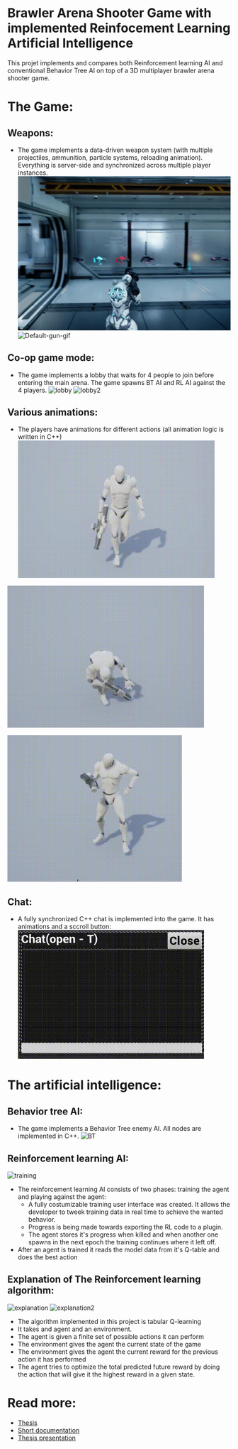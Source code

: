 # Brawler Arena Shooter Game with implemented Reinfocement Learning Artificial Intelligence

This projet implements and compares both Reinforcement learning AI and conventional Behavior Tree AI on top of a 3D multiplayer brawler arena shooter game.

# The Game:
## Weapons:
- The game implements a data-driven weapon system (with multiple projectiles, ammunition, particle systems, reloading animation). Everything is server-side and synchronized across multiple player instances.
![Bazooka-gif](https://github.com/mikirov/Elsys-Thesis-Work-2019-2020/blob/master/Documentation/Images/20200413_231529.gif)
![Default-gun-gif](https://github.com/mikirov/Elsys-Thesis-Work-2019-2020/blob/master/Documentation/Images/20200413_233054.gif)
## Co-op game mode:
- The game implements a lobby that waits for 4 people to join before entering the main arena. The game spawns BT AI and RL AI against the 4 players.
![lobby](https://github.com/mikirov/Elsys-Thesis-Work-2019-2020/blob/master/Documentation/Images/lobby.png)
![lobby2](https://github.com/mikirov/Elsys-Thesis-Work-2019-2020/blob/master/Documentation/Images/lobby2.png)
## Various animations:
- The players have animations for different actions (all animation logic is written in C++)
![walk-animation](https://github.com/mikirov/Elsys-Thesis-Work-2019-2020/blob/master/Documentation/Images/20200303_212213.gif)

![death-animation](https://github.com/mikirov/Elsys-Thesis-Work-2019-2020/blob/master/Documentation/Images/20200303_212418.gif)

![reload-animation](https://github.com/mikirov/Elsys-Thesis-Work-2019-2020/blob/master/Documentation/Images/20200303_213937.gif)
## Chat:
- A fully synchronized C++ chat is implemented into the game. It has animations and a sccroll button:
![chat-animation](https://github.com/mikirov/Elsys-Thesis-Work-2019-2020/blob/master/Documentation/Images/20200303_221724.gif)

# The artificial intelligence:
## Behavior tree AI:
- The game implements a Behavior Tree enemy AI. All nodes are implemented in C++.
![BT](https://github.com/mikirov/Elsys-Thesis-Work-2019-2020/blob/master/Documentation/Images/behaviortree.png)
## Reinforcement learning AI:
![training](https://github.com/mikirov/Elsys-Thesis-Work-2019-2020/blob/master/Documentation/Images/training.png)
- The reinforcement learning AI consists of two phases: training the agent and playing against the agent:
  - A fully costumizable training user interface was created. It allows the developer to tweek training data in real time to achieve the wanted behavior.
  - Progress is being made towards exporting the RL code to a plugin.
  - The agent stores it's progress when killed and when another one spawns in the next epoch the training continues where it left off.
- After an agent is trained it reads the model data from it's Q-table and does the best action

## Explanation of The Reinforcement learning algorithm:
![explanation](https://github.com/mikirov/Elsys-Thesis-Work-2019-2020/blob/master/Documentation/Images/explanation.png)
![explanation2](https://github.com/mikirov/Elsys-Thesis-Work-2019-2020/blob/master/Documentation/Images/explanation2.png)
- The algorithm implemented in this project is tabular Q-learning
- It takes and agent and an environment.
- The agent is given a finite set of possible actions it can perform
- The environment gives the agent the current state of the game
- The environment gives the agent the current reward for the previous action it has performed
- The agent tries to optimize the total predicted future reward by doing the action that will give it the highest reward in a given state.
# Read more:
- [Thesis](https://github.com/mikirov/Elsys-Thesis-Work-2019-2020/blob/master/Documentation/thesis.pdf) 
- [Short documentation](https://github.com/mikirov/Elsys-Thesis-Work-2019-2020/blob/master/Documentation/short-thesis.pdf)
- [Thesis presentation](https://github.com/mikirov/Elsys-Thesis-Work-2019-2020/blob/master/Documentation/thesis-presentation.pptx)
